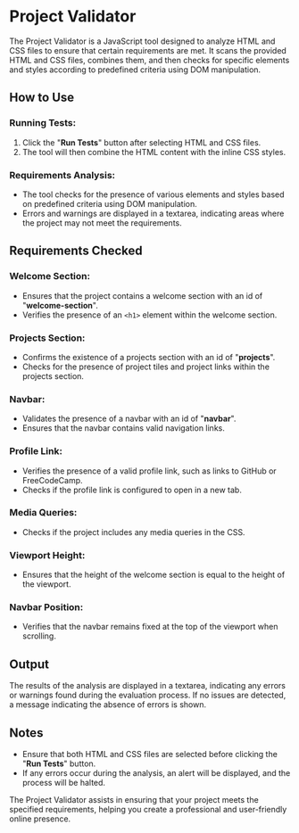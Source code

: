 # Project Validator

The Project Validator is a JavaScript tool designed to analyze HTML and CSS files to ensure that certain requirements are met. It scans the provided HTML and CSS files, combines them, and then checks for specific elements and styles according to predefined criteria using DOM manipulation.

## How to Use

### Running Tests:

1. Click the "**Run Tests**" button after selecting HTML and CSS files.
2. The tool will then combine the HTML content with the inline CSS styles.

### Requirements Analysis:

- The tool checks for the presence of various elements and styles based on predefined criteria using DOM manipulation.
- Errors and warnings are displayed in a textarea, indicating areas where the project may not meet the requirements.

## Requirements Checked

### Welcome Section:

- Ensures that the project contains a welcome section with an id of "**welcome-section**".
- Verifies the presence of an `<h1>` element within the welcome section.

### Projects Section:

- Confirms the existence of a projects section with an id of "**projects**".
- Checks for the presence of project tiles and project links within the projects section.

### Navbar:

- Validates the presence of a navbar with an id of "**navbar**".
- Ensures that the navbar contains valid navigation links.

### Profile Link:

- Verifies the presence of a valid profile link, such as links to GitHub or FreeCodeCamp.
- Checks if the profile link is configured to open in a new tab.

### Media Queries:

- Checks if the project includes any media queries in the CSS.

### Viewport Height:

- Ensures that the height of the welcome section is equal to the height of the viewport.

### Navbar Position:

- Verifies that the navbar remains fixed at the top of the viewport when scrolling.

## Output

The results of the analysis are displayed in a textarea, indicating any errors or warnings found during the evaluation process. If no issues are detected, a message indicating the absence of errors is shown.

## Notes

- Ensure that both HTML and CSS files are selected before clicking the "**Run Tests**" button.
- If any errors occur during the analysis, an alert will be displayed, and the process will be halted.

The Project Validator assists in ensuring that your project meets the specified requirements, helping you create a professional and user-friendly online presence.

